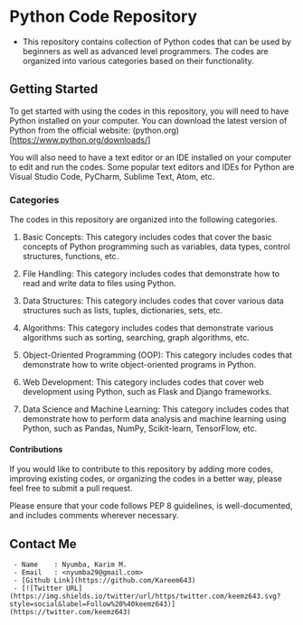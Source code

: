 # Python Code Repository
* This repository contains collection of Python codes that can be used by beginners as well as advanced level programmers. The codes are organized into various categories based on their functionality.

## Getting Started
To get started with using the codes in this repository, you will need to have Python installed on your computer. You can download the latest version of Python from the official website: (python.org)[https://www.python.org/downloads/]

You will also need to have a text editor or an IDE installed on your computer to edit and run the codes. Some popular text editors and IDEs for Python are Visual Studio Code, PyCharm, Sublime Text, Atom, etc.

### Categories
The codes in this repository are organized into the following categories.

1. Basic Concepts: This category includes codes that cover the basic concepts of Python programming such as variables, data types, control structures, functions, etc.

2. File Handling: This category includes codes that demonstrate how to read and write data to files using Python.

3. Data Structures: This category includes codes that cover various data structures such as lists, tuples, dictionaries, sets, etc.

4. Algorithms: This category includes codes that demonstrate various algorithms such as sorting, searching, graph algorithms, etc.

5. Object-Oriented Programming (OOP): This category includes codes that demonstrate how to write object-oriented programs in Python.

6. Web Development: This category includes codes that cover web development using Python, such as Flask and Django frameworks.

7. Data Science and Machine Learning: This category includes codes that demonstrate how to perform data analysis and machine learning using Python, such as Pandas, NumPy, Scikit-learn, TensorFlow, etc.

#### Contributions
If you would like to contribute to this repository by adding more codes, improving existing codes, or organizing the codes in a better way, please feel free to submit a pull request.

Please ensure that your code follows PEP 8 guidelines, is well-documented, and includes comments wherever necessary.

## Contact Me
     - Name    : Nyumba, Karim M.
     - Email   : <nyumba29@gmail.com>
     - [Github Link](https://github.com/Kareem643)
     - [![Twitter URL](https://img.shields.io/twitter/url/https/twitter.com/keemz643.svg?style=social&label=Follow%20%40keemz643)](https://twitter.com/keemz643) 
